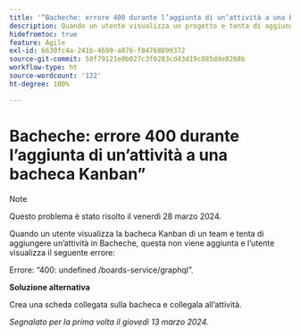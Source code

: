 ```yaml
---
title: '“Bacheche: errore 400 durante l’aggiunta di un’attività a una bacheca dalla pagina dei team”'
description: Quando un utente visualizza un progetto e tenta di aggiungere un’attività a una bacheca, questa non viene aggiunta e l’utente visualizza un errore. È disponibile una soluzione alternativa.
hidefromtoc: true
feature: Agile
exl-id: 6630fc4a-241b-4699-a076-f04768099372
source-git-commit: 50f79121e0b027c3f0283cd43d19c885dde8268b
workflow-type: ht
source-wordcount: '122'
ht-degree: 100%

---
```


# Bacheche: errore 400 durante l’aggiunta di un’attività a una bacheca Kanban”

>[!NOTE]
>
>Questo problema è stato risolto il venerdì 28 marzo 2024.

Quando un utente visualizza la bacheca Kanban di un team e tenta di aggiungere un’attività in Bacheche, questa non viene aggiunta e l’utente visualizza il seguente errore:

Errore: “400: undefined /boards-service/graphql”.

**Soluzione alternativa**

Crea una scheda collegata sulla bacheca e collegala all’attività.

_Segnalato per la prima volta il giovedì 13 marzo 2024._
